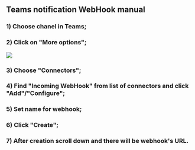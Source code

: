 ## Teams notification WebHook manual

### 1) Choose chanel in Teams;
### 2) Click on "More options";
![](./screnshots/1-man-web-hook.png)
### 3) Choose "Connectors";
### 4) Find "Incoming WebHook" from list of connectors and click "Add"/"Configure";
### 5) Set name for webhook;
### 6) Click "Create";
### 7) After creation scroll down and there will be webhook's URL.